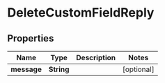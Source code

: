 

# DeleteCustomFieldReply


## Properties

| Name | Type | Description | Notes |
|------------ | ------------- | ------------- | -------------|
|**message** | **String** |  |  [optional] |



